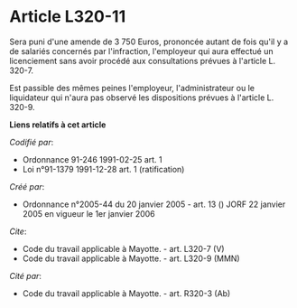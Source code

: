 # Article L320-11

Sera puni d'une amende de 3 750 Euros, prononcée autant de fois qu'il y a de salariés concernés par l'infraction, l'employeur
qui aura effectué un licenciement sans avoir procédé aux consultations prévues à l'article L. 320-7.

Est passible des mêmes peines l'employeur, l'administrateur ou le liquidateur qui n'aura pas observé les dispositions prévues
à l'article L. 320-9.

**Liens relatifs à cet article**

_Codifié par_:

  - Ordonnance 91-246 1991-02-25 art. 1
  - Loi n°91-1379 1991-12-28 art. 1 (ratification)

_Créé par_:

  - Ordonnance n°2005-44 du 20 janvier 2005 - art. 13 () JORF 22 janvier 2005 en vigueur le 1er janvier 2006

_Cite_:

  - Code du travail applicable à Mayotte. - art. L320-7 (V)
  - Code du travail applicable à Mayotte. - art. L320-9 (MMN)

_Cité par_:

  - Code du travail applicable à Mayotte. - art. R320-3 (Ab)
